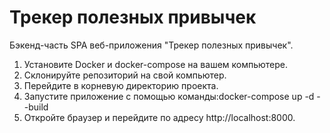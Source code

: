 # Трекер полезных привычек
Бэкенд-часть SPA веб-приложения "Трекер полезных привычек".

<!--Установка-->
1. Установите Docker и docker-compose на вашем компьютере.
2. Склонируйте репозиторий на свой компьютер.
3. Перейдите в корневую директорию проекта.
4. Запустите приложение с помощью команды:docker-compose up -d --build
5. Откройте браузер и перейдите по адресу http://localhost:8000.
